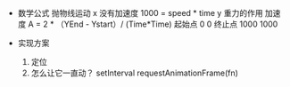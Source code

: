 - 数学公式
 抛物线运动
 x  没有加速度 1000 = speed * time 
 y 重力的作用 加速度 A = 2 * （YEnd - Ystart）/ (Time*Time)
 起始点 0 0 
 终止点 1000 1000 

- 实现方案
  1. 定位 
  2. 怎么让它一直动？ setInterval
  requestAnimationFrame(fn)


